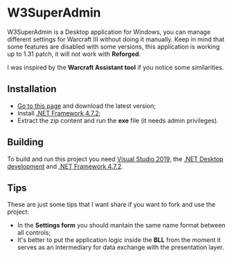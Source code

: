 # W3SuperAdmin

W3SuperAdmin is a Desktop application for Windows, you can manage different settings for Warcraft III without doing it manually. Keep in mind that some features are disabled with some versions, this application is working up to 1.31 patch, it will not work with **Reforged**.

I was inspired by the **Warcraft Assistant tool** if you notice some similarities.

## Installation

+ [Go to this page](https://github.com/Cramenorn/W3SuperAdmin/releases) and download the latest version;
+ Install [.NET Framework 4.7.2](https://dotnet.microsoft.com/download/dotnet-framework/net472);
+ Extract the zip content and run the **exe** file (it needs admin privileges).

## Building

To build and run this project you need [Visual Studio 2019](https://visualstudio.microsoft.com/vs/), the [.NET Desktop development](https://visualstudio.microsoft.com/vs/features/net-development/) and [.NET Framework 4.7.2](https://dotnet.microsoft.com/download/dotnet-framework/net472).

## Tips

These are just some tips that I want share if you want to fork and use the project: 

+ In the **Settings form** you should mantain the same name format between all controls;
+ It's better to put the application logic inside the **BLL** from the moment it serves as an intermediary for data exchange with the presentation layer.
